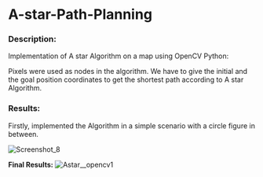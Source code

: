 # A-star-Path-Planning

### Description:

Implementation of A star Algorithm on a map using OpenCV Python:

Pixels were used as nodes in the algorithm. We have to give the initial and the goal position coordinates to get the shortest path according to A star Algorithm.

### Results:

Firstly, implemented the Algorithm in a simple scenario with a circle figure in between.


![Screenshot_8](https://user-images.githubusercontent.com/75427257/174971566-d970ffbd-8205-4561-a657-128da3938133.png)

**Final Results:**
![Astar__opencv1](https://user-images.githubusercontent.com/75427257/174970589-319b7df5-c848-4b65-90d5-0991df93614e.png)


